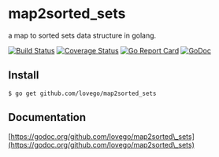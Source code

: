 # map2sorted\_sets
a map to sorted sets data structure in golang.

[![Build Status](https://travis-ci.org/lovego/map2sorted_sets.svg?branch=master)](https://travis-ci.org/lovego/map2sorted_sets)
[![Coverage Status](https://img.shields.io/coveralls/github/lovego/map2sorted_sets/master.svg)](https://coveralls.io/github/lovego/map2sorted_sets?branch=master)
[![Go Report Card](https://goreportcard.com/badge/github.com/lovego/map2sorted_sets)](https://goreportcard.com/report/github.com/lovego/map2sorted_sets)
[![GoDoc](https://godoc.org/github.com/lovego/map2sorted_sets?status.svg)](https://godoc.org/github.com/lovego/map2sorted_sets)

## Install
`$ go get github.com/lovego/map2sorted_sets`


## Documentation
[https://godoc.org/github.com/lovego/map2sorted\_sets](https://godoc.org/github.com/lovego/map2sorted\_sets)
